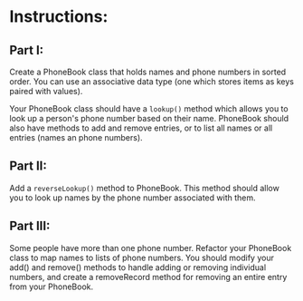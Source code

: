 # Instructions:## Part I:Create a PhoneBook class that holds names and phone numbers in sorted order. You can use an associative data type (one which stores items as keys paired with values).Your PhoneBook class should have a `lookup()` method which allows you to look up a person's phone number based on their name. PhoneBook should also have methods to add and remove entries, or to list all names or all entries (names an phone numbers).## Part II:Add a `reverseLookup()` method to PhoneBook. This method should allow you to look up names by the phone number associated with them.## Part III:Some people have more than one phone number. Refactor your PhoneBook class to map names to lists of phone numbers. You should modify your add() and remove() methods to handle adding or removing individual numbers, and create a removeRecord method for removing an entire entry from your PhoneBook.